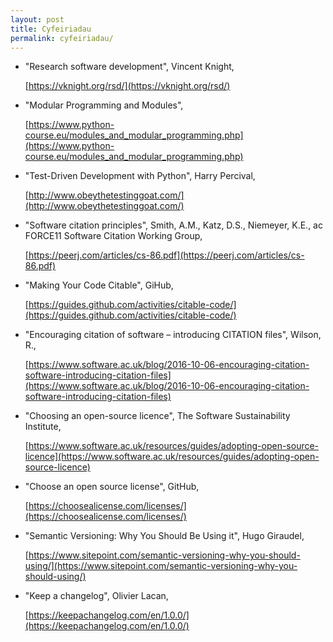 ```yaml
---
layout: post
title: Cyfeiriadau
permalink: cyfeiriadau/
---
```


+ "Research software development", Vincent Knight,

  [https://vknight.org/rsd/](https://vknight.org/rsd/)

+ "Modular Programming and Modules",

  [https://www.python-course.eu/modules_and_modular_programming.php](https://www.python-course.eu/modules_and_modular_programming.php)
  
+ "Test-Driven Development with Python", Harry Percival,
  
  [http://www.obeythetestinggoat.com/](http://www.obeythetestinggoat.com/)

+ "Software citation principles", Smith, A.M., Katz, D.S., Niemeyer, K.E., ac FORCE11 Software Citation Working Group,
  
  [https://peerj.com/articles/cs-86.pdf](https://peerj.com/articles/cs-86.pdf)

+ "Making Your Code Citable", GiHub,
  
  [https://guides.github.com/activities/citable-code/](https://guides.github.com/activities/citable-code/)

+ "Encouraging citation of software – introducing CITATION files", Wilson, R.,
  
  [https://www.software.ac.uk/blog/2016-10-06-encouraging-citation-software-introducing-citation-files](https://www.software.ac.uk/blog/2016-10-06-encouraging-citation-software-introducing-citation-files)

+ "Choosing an open-source licence", The Software Sustainability Institute,
  
  [https://www.software.ac.uk/resources/guides/adopting-open-source-licence](https://www.software.ac.uk/resources/guides/adopting-open-source-licence)

+ "Choose an open source license", GitHub,
  
  [https://choosealicense.com/licenses/](https://choosealicense.com/licenses/)

+ "Semantic Versioning: Why You Should Be Using it", Hugo Giraudel,
  
  [https://www.sitepoint.com/semantic-versioning-why-you-should-using/](https://www.sitepoint.com/semantic-versioning-why-you-should-using/)

+ "Keep a changelog", Olivier Lacan,
  
  [https://keepachangelog.com/en/1.0.0/](https://keepachangelog.com/en/1.0.0/)
